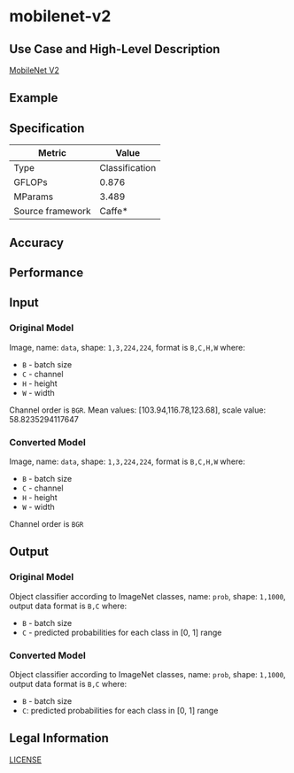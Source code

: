 # mobilenet-v2

## Use Case and High-Level Description

[MobileNet V2](https://arxiv.org/pdf/1801.04381.pdf)

## Example

## Specification

| Metric            | Value         |
|-------------------|---------------|
| Type              | Classification|
| GFLOPs            | 0.876         |
| MParams           | 3.489         |
| Source framework  | Caffe\*       |

## Accuracy

## Performance

## Input

### Original Model

Image, name: `data`,  shape: `1,3,224,224`, format is `B,C,H,W` where:

- `B` - batch size
- `C` - channel
- `H` - height
- `W` - width

Channel order is `BGR`.
Mean values: [103.94,116.78,123.68], scale value: 58.8235294117647

### Converted Model

Image, name: `data`,  shape: `1,3,224,224`, format is `B,C,H,W` where:

- `B` - batch size
- `C` - channel
- `H` - height
- `W` - width

Channel order is `BGR`

## Output

### Original Model

Object classifier according to ImageNet classes, name: `prob`,  shape: `1,1000`, output data format is `B,C` where:

- `B` - batch size
- `C` - predicted probabilities for each class in  [0, 1] range

### Converted Model

Object classifier according to ImageNet classes, name: `prob`,  shape: `1,1000`, output data format is `B,C` where:

- `B` - batch size
- `C`: predicted probabilities for each class in  [0, 1] range

## Legal Information

[LICENSE](https://raw.githubusercontent.com/shicai/MobileNet-Caffe/26a8b8c0afb6114a07c1c9e4f550e4e0dd8cced1/LICENSE)
